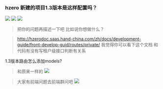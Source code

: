 ### hzero 新建的项目1.3版本是这样配置吗？
![](https://img2020.cnblogs.com/blog/1231979/202004/1231979-20200408105113029-1844901086.png)
![](https://img2020.cnblogs.com/blog/1231979/202004/1231979-20200408105118311-278557488.png)
![](https://img2020.cnblogs.com/blog/1231979/202004/1231979-20200408105128845-1878385684.png)

>把你的问题再描述一下吧  比如说你想做什么？


> http://hzerodoc.saas.hand-china.com/zh/docs/development-guide/front-develop-guid/routes/private/  我觉得你可以看下这个文档 和代码有没有写租户级接口判断有关系


1.3版本路由怎么添加models?

>和原来一样的
![](https://img2020.cnblogs.com/blog/1231979/202004/1231979-20200408105330782-1522168757.png)


>大家有前端问题去前端群问吧
![](https://img2020.cnblogs.com/blog/1231979/202004/1231979-20200408105346875-419040187.png)
